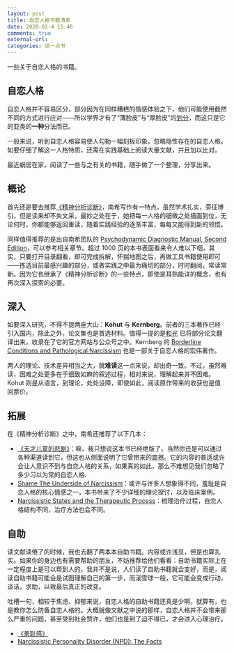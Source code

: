 ```yaml
---
layout: post
title: 自恋人格书籍清单
date: 2020-02-4 15:46
comments: true
external-url:
categories: 读一点书
---
```


一些关于自恋人格的书籍。

## 自恋人格

自恋人格并不容易区分，部分因为在同样糟糕的情感体验之下，他们可能使用截然不同的方式进行应对——所以学界才有了“薄脸皮”与“厚脸皮”的[划分](详见《精神分析诊断》)，而这只是它的亚类的**一种**分法而已。

一般来说，听到自恋人格容易使人勾勒一幅刻板印象，忽略隐性存在的自恋人格。如要仔细了解这一人格特质，还需在实践基础上阅读大量文献，并且加以比对。

最近蜗居在家，阅读了一些与之有关的书籍，随手做了一个整理，分享出来。

## 概论

首先还是要去推荐[《精神分析诊断》](https://book.douban.com/subject/26593221/)，南希写作有一特点，虽然学术扎实，旁征博引，但是读来却不失文采，最妙之处在于，她把每一人格的细微之处描画到位，无论何时，你都能够返回重读，随着实践经验的逐渐丰富，每每又能得到新的领悟。

同样值得推荐的是出自南希团队的 [Psychodynamic Diagnostic Manual, Second Edition](https://book.douban.com/subject/30133340/)，可以参考相关章节。超过 1000 页的本书表面看来令人难以下咽，其实，只要打开目录翻看，即可完成拆解，怀揣地图之后，再做工具书籍使用即可——拣选目前最感兴趣的部分，或者实践之中最为痛切的部分，时时翻阅，常读常新。因为它也继承了《精神分析诊断》的一些特点，即使是耳熟能详的概念，也有再次深入探索的必要。

## 深入

如要深入研究，不得不提两座大山：**Kohut** 与 **Kernberg**。前者的三本著作已经引入国内，除此之外，论文集也是首选材料。值得一提的是[和光](http://heguang.org.cn) 已将部分论文翻译出来，收录在了它的官方网站与公众号之中。Kernberg 的 [Borderline Conditions and Pathological Narcissism](https://book.douban.com/subject/2421066/) 也是一部关于自恋人格的宏伟著作。

两人的理论、技术差异相当之大，就**难读**这一点来说，却出奇一致。不过，虽然难读，困难之处更多在于细致如麻的叙述过程，相对来说，理解起来并不困难。Kohut 则是从语言，到理论，处处设障，即使如此，阅读原作带来的收获也是值回票价。

## 拓展

在《精神分析诊断》之中，南希还推荐了以下几本：

- [《天才儿童的悲剧》](https://book.douban.com/subject/3185636/)：嘛，我只想说这本书已经绝版了。当然你还是可以通过各种渠道读到它，但这也从侧面说明了它曾带来的震撼。它的内容的普适或许会让人意识不到与自恋人格的关系，如果真的如此，那么不难想见我们忽略了多少习以为常的自恋人格.
- [Shame The Underside of Narcissism](https://www.goodreads.com/book/show/3771548-shame?from_search=true&qid=xTKdtkFxHD&rank=1)：或许与许多人想象得不同，羞耻是自恋人格的核心情感之一，本书带来了不少详细的理论探讨，以及临床案例。
- [Narcissistic States and the Therapeutic Process](https://www.goodreads.com/book/show/685601.Narcissistic_States_and_the_Therapeutic_Process?from_search=true&qid=t56kdhEtM5&rank=1)：梳理治疗过程，自恋人格结构不同，治疗方法也会不同。

## 自助

读文献读倦了的时候，我也去翻了两本本自助书籍。内容或许浅显，但是也算扎实。如果你的身边也有需要帮助的朋友，不妨推荐给他们看看：自助书籍实际上在一定程度上是可以帮到人的，我并不是说，人们读了自助书籍就会变好，而是，阅读自助书籍可能会是试图理解自己的第一步，而滚雪球一般，它可能会变成行动，谈话，求助，以致最后真正的改变。

吐槽一句，相较于焦虑、抑郁来说，自恋人格的自助书籍还真是少啊。就算有，也是教你怎么防备自恋人格的。大概就像文献之中说的那样，自恋人格并不会带来那么严重的问题，甚至受到社会赞许，他们也是到了迫不得已，才会进入心理治疗。

- [《羞耻感》](https://book.douban.com/subject/30163493/)
- [Narcissistic Personality Disorder (NPD): The Facts](https://www.goodreads.com/book/show/20611817-narcissistic-personality-disorder-npd?from_search=true&qid=vwRlC03ZU2&rank=5)





